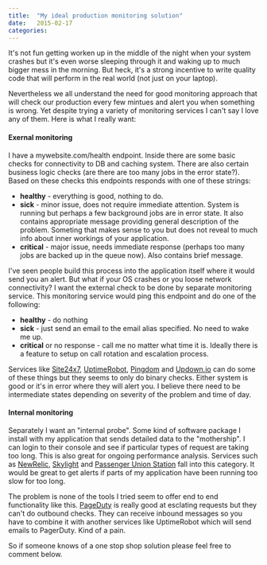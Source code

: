 ```yaml
---
title:  "My ideal production monitoring solution"
date: 	2015-02-17
categories:
---
```


It's not fun getting worken up in the middle of the night when your system crashes but it's even worse sleeping through it and waking up to much bigger mess in the morning.  But heck, it's a strong incentive to write quality code that will perform in the real world (not just on your laptop).  

Nevertheless we all understand the need for good monitoring approach that will check our production every few mintues and alert you when something is wrong.  Yet despite trying a variety of monitoring services I can't say I love any of them.  Here is what I really want:

#### Exernal monitoring

I have a mywebsite.com/health endpoint.  Inside there are some basic checks for connectivity to DB and caching system.  There are also certain business logic checks (are there are too many jobs in the error state?).  Based on these checks this endpoints responds with one of these strings:

* **healthy** - everything is good, nothing to do.  
* **sick** - minor issue, does not require immediate attention.  System is running but perhaps a few background jobs are in error state.  It also contains appropriate message providing general description of the problem. Someting that makes sense to you but does not reveal to much info about inner workings of your application.  
* **critical** - major issue, needs immediate response (perhaps too many jobs are backed up in the queue now).  Also contains brief message.  

I've seen people build this process into the application itself where it would send you an alert.  But what if your OS crashes or you loose network connectivity?  I want the external check to be done by separate monitoring service.  This monitoring service would ping this endpoint and do one of the following:

* **healthy** - do nothing
* **sick** - just send an email to the email alias specified.  No need to wake me up.  
* **critical** or no response - call me no matter what time it is.  Ideally there is a feature to setup on call rotation and escalation process.

Services like [Site24x7](https://www.site24x7.com/), [UptimeRobot](https://uptimerobot.com/), [Pingdom](https://www.pingdom.com/) and [Updown.io](http://updown.io/) can do some of these things but they seems to only do binary checks.  Either system is good or it's in error where they will alert you.  I believe there need to be intermediate states depending on severity of the problem and time of day.  

#### Internal monitoring

Separately I want an "internal probe".  Some kind of software package I install with my application that sends detailed data to the "mothership".  I can login to their console and see if particular types of request are taking too long.  This is also great for ongoing performance analysis.  Services such as [NewRelic](https://newrelic.com/), [Skylight](https://www.skylight.io/) and [Passenger Union Station](https://www.unionstationapp.com/) fall into this category.  It would be great to get alerts if parts of my application have been running too slow for too long.  

The problem is none of the tools I tried seem to offer end to end functionality like this.  [PageDuty](https://www.pagerduty.com/) is really good at esclating requests but they can't do outbound checks.  They can receive inbound messages so you have to combine it with another services like UptimeRobot which will send emails to PagerDuty.  Kind of a pain.  

So if someone knows of a one stop shop solution please feel free to comment below.  